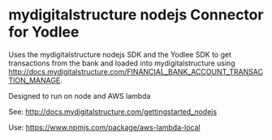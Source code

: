 mydigitalstructure nodejs Connector for Yodlee
==============================================

Uses the mydigitalstructure nodejs SDK and the Yodlee SDK to get transactions from the bank and loaded into mydigitalstructure using http://docs.mydigitalstructure.com/FINANCIAL_BANK_ACCOUNT_TRANSACTION_MANAGE.

Designed to run on node and AWS lambda

See:
http://docs.mydigitalstructure.com/gettingstarted_nodejs

Use:
https://www.npmjs.com/package/aws-lambda-local

